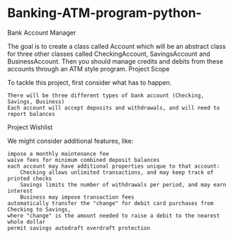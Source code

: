 # Banking-ATM-program-python-

Bank Account Manager

The goal is to create a class called Account which will be an abstract class for three other classes called CheckingAccount, SavingsAccount and BusinessAccount. Then you should manage credits and debits from these accounts through an ATM style program.
Project Scope

To tackle this project, first consider what has to happen.

    There will be three different types of bank account (Checking, Savings, Business)
    Each account will accept deposits and withdrawals, and will need to report balances

Project Wishlist

We might consider additional features, like:

    impose a monthly maintenance fee
    waive fees for minimum combined deposit balances
    each account may have additional properties unique to that account:
        Checking allows unlimited transactions, and may keep track of printed checks
        Savings limits the number of withdrawals per period, and may earn interest
        Business may impose transaction fees
    automatically transfer the "change" for debit card purchases from Checking to Savings,
    where "change" is the amount needed to raise a debit to the nearest whole dollar
    permit savings autodraft overdraft protection
